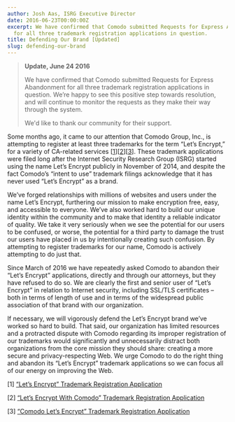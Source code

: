 ```yaml
---
author: Josh Aas, ISRG Executive Director
date: 2016-06-23T00:00:00Z
excerpt: We have confirmed that Comodo submitted Requests for Express Abandonment
  for all three trademark registration applications in question.
title: Defending Our Brand [Updated]
slug: defending-our-brand
---
```


> **Update, June 24 2016**
> 
> We have confirmed that Comodo submitted Requests for Express Abandonment for all three trademark registration applications in question. We’re happy to see this positive step towards resolution, and will continue to monitor the requests as they make their way through the system.
> 
> We'd like to thank our community for their support.

Some months ago, it came to our attention that Comodo Group, Inc., is attempting to register at least three trademarks for the term “Let’s Encrypt,” for a variety of CA-related services \[[1](#1)\]\[[2](#2)\]\[[3](#3)\]. These trademark applications were filed long after the Internet Security Research Group (ISRG) started using the name Let’s Encrypt publicly in November of 2014, and despite the fact Comodo’s “intent to use” trademark filings acknowledge that it has never used “Let’s Encrypt” as a brand.

We’ve forged relationships with millions of websites and users under the name Let’s Encrypt, furthering our mission to make encryption free, easy, and accessible to everyone. We’ve also worked hard to build our unique identity within the community and to make that identity a reliable indicator of quality. We take it very seriously when we see the potential for our users to be confused, or worse, the potential for a third party to damage the trust our users have placed in us by intentionally creating such confusion. By attempting to register trademarks for our name, Comodo is actively attempting to do just that.

Since March of 2016 we have repeatedly asked Comodo to abandon their “Let’s Encrypt” applications, directly and through our attorneys, but they have refused to do so. We are clearly the first and senior user of “Let’s Encrypt” in relation to Internet security, including SSL/TLS certificates – both in terms of length of use and in terms of the widespread public association of that brand with our organization.

If necessary, we will vigorously defend the Let’s Encrypt brand we’ve worked so hard to build. That said, our organization has limited resources and a protracted dispute with Comodo regarding its improper registration of our trademarks would significantly and unnecessarily distract both organizations from the core mission they should share: creating a more secure and privacy-respecting Web. We urge Comodo to do the right thing and abandon its “Let’s Encrypt” trademark applications so we can focus all of our energy on improving the Web.

<a name="1"></a>\[1\] [“Let’s Encrypt” Trademark Registration Application](https://tsdr.uspto.gov/#caseNumber=86790719&caseType=SERIAL_NO&searchType=statusSearch)

<a name="2"></a>\[2\] [“Let’s Encrypt With Comodo” Trademark Registration Application](https://tsdr.uspto.gov/#caseNumber=86790812&caseType=SERIAL_NO&searchType=statusSearch)

<a name="3"></a>\[3\] [“Comodo Let’s Encrypt” Trademark Registration Application](https://tsdr.uspto.gov/#caseNumber=86790789&caseType=SERIAL_NO&searchType=statusSearch)
